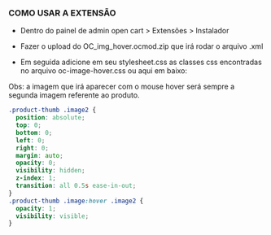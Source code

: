 <h3>COMO USAR A EXTENSÃO</h3>

- Dentro do painel de admin open cart > Extensões > Instalador

- Fazer o upload do OC_img_hover.ocmod.zip que irá rodar o arquivo .xml

- Em seguida adicione em seu stylesheet.css as classes css encontradas no arquivo oc-image-hover.css ou aqui em baixo:

<quote>Obs: a imagem que irá aparecer com o mouse hover será sempre a segunda imagem referente ao produto.</quote>

```css
.product-thumb .image2 {
  position: absolute;
  top: 0;
  bottom: 0;
  left: 0;
  right: 0;
  margin: auto;
  opacity: 0;
  visibility: hidden;
  z-index: 1;
  transition: all 0.5s ease-in-out;
}
.product-thumb .image:hover .image2 {
  opacity: 1;
  visibility: visible;
}
```
